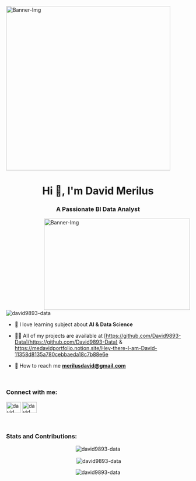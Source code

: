 <img align="middle" alt="Banner-Img" src="https://github.com/David9893-Data/David-Pr-sentation/blob/main/Banniere.jpg" height="450px" />

<h1 align="center">Hi 👋, I'm David Merilus</h1>
<h3 align="center">A Passionate BI Data Analyst</h3>

<img align="right" alt="Banner-Img" src="https://github.com/Yousfshah/Yousfshah/blob/main/gif.gif" height="250px" width="400px">

<p align="left"> <img src="https://komarev.com/ghpvc/?username=david9893-data&label=Profile%20views&color=0e75b6&style=flat" alt="david9893-data" /> </p>

- 🌱 I love learning subject about **AI & Data Science** 

- 👨‍💻 All of my projects are available at [https://github.com/David9893-Data](https://github.com/David9893-Data) & https://medavidportfolio.notion.site/Hey-there-I-am-David-11358d8135a780cebbaeda18c7b88e6e

- 📧 How to reach me **merilusdavid@gmail.com**
  
<br>

<h3 align="left">Connect with me:</h3>
<p align="left">
<a href="https://www.linkedin.com/in/david-merilus/" target="blank"><img align="center" src="https://raw.githubusercontent.com/rahuldkjain/github-profile-readme-generator/master/src/images/icons/Social/linked-in-alt.svg" alt="david merilus" height="30" width="40" /></a>
<a href="https://www.kaggle.com/davidmerdataanalyst" target="blank"><img align="center" src="https://raw.githubusercontent.com/rahuldkjain/github-profile-readme-generator/master/src/images/icons/Social/kaggle.svg" alt="david merilus" height="30" width="40" /></a>
</p>

<br>

<h3 align="left">Stats and Contributions:</h3>
<div align="center">
  <p><img align="center" src="https://github-readme-stats.vercel.app/api/top-langs?username=david9893-data&show_icons=true&locale=en&layout=compact" alt="david9893-data" /></p>

  <p>&nbsp;<img align="center" src="https://github-readme-stats.vercel.app/api?username=david9893-data&show_icons=true&locale=en" alt="david9893-data" /></p>

  <p><img align="center" src="https://github-readme-streak-stats.herokuapp.com/?user=david9893-data&" alt="david9893-data" /></p>
</div>

<br>
